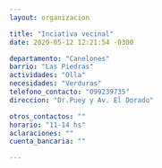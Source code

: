 ```yaml
---
layout: organizacion

title: "Inciativa vecinal"
date: 2020-05-12 12:21:54 -0300

departamento: "Canelones"
barrio: "Las Piedras"
actividades: "Olla"
necesidades: "Verduras"
telefono_contacto: "099239735"
direccion: "Dr.Puey y Av. El Dorado"

otros_contactos: ""
horario: "11-14 hs"
aclaraciones: ""
cuenta_bancaria: ""

---
```

